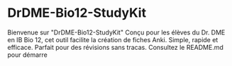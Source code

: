 # DrDME-Bio12-StudyKit
Bienvenue sur "DrDME-Bio12-StudyKit" Conçu pour les élèves du Dr. DME en IB Bio 12, cet outil facilite la création de fiches Anki. Simple, rapide et efficace. Parfait pour des révisions sans tracas.  Consultez le README.md pour démarre

